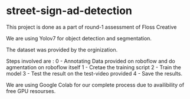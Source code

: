 # street-sign-ad-detection
This project is done as a part of round-1 assessment of Floss Creative

We are using Yolov7 for object detection and segmentation.

The dataset was provided by the orginization.

Steps involved are :
0 - Annotating Data provided on roboflow and do agmentation on roboflow itself
1 - Cretae the training script
2 - Train the model
3 - Test the result on the test-video provided
4 - Save the results.

We are using Google Colab for our complete process due to availibility of free GPU resourses.

